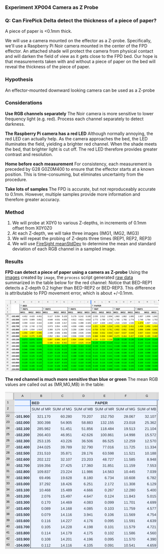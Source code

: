 ### Experiment XP004 Camera as Z Probe

### Q: Can FirePick Delta detect the thickness of a piece of paper?

A piece of paper is <0.1mm thick. 

We will use a camera mounted on the effector as a Z-probe. Specifically,
we'll use a Raspberry Pi Noir camera mounted in the center of the 
FPD effector. An attached shade will protect the camera from physical
contact and will darken the field of view as it gets close to the FPD bed.
Our hope is that measurements taken with and without a piece of paper on
the bed will reveal the thickness of the piece of paper.

### Hypothesis
An effector-mounted downward looking camera can be used as a Z-probe

### Considerations

**Use RGB channels separately**
The Noir camera is more sensitive to lower frequency light (e.g. red). 
Process each channel separately to detect darkness.

**The Raspberry Pi camera has a red LED**
Although normally annoying, the red LED can actually help. As the camera
approaches the bed, the LED illuminates the field, yielding a brighter red channel.
When the shade meets the bed, that brighter light is cut off. The red LED therefore
provides greater contrast and resolution.

**Home before each measurement**
For consistency, each measurement is preceded by G28 G0Z0M400 to ensure that the
effector starts at a known position. This is time-consuming, but eliminates uncertainty 
from the procedure.

**Take lots of samples**
The FPD is accurate, but not reproduceably accurate to 0.1mm. However, multiple samples
provide more information and therefore greater accuracy.

### Method
1. We will probe at X0Y0 to various Z-depths, in increments of 0.1mm offset from X0Y0Z0
1. At each Z-depth, we will take three images (IMG1, IMG2, IMG3)
1. We will repeat the probing of Z-depts three times (REP1, REP2, REP3)
1. We will use [FireSight meanStdDev](https://github.com/firepick1/FireSight/wiki/op-meanStdDev) to determine the mean and standard deviation of each RGB channel in a sampled image.

### Results

**FPD can detect a piece of paper using a camera as Z-probe**
Using the [images](img) created by `image`, the `process` script 
generated [raw data](process-grid.out) summarized in the table below for the red channel:
Notice that BED-REP1 detects a Z-depth 0.2 higher than BED-REP2 or BED-REP3. 
This difference is attributable to FPD movement error, which is about +/-0.1mm.

<img src="XP004-table.png"/>

**The red channel is much more sensitive than blue or green**
The mean RGB values are called out as (MR,MG,MB) in the table:

<img src = "XP004-rgb.png"/>





